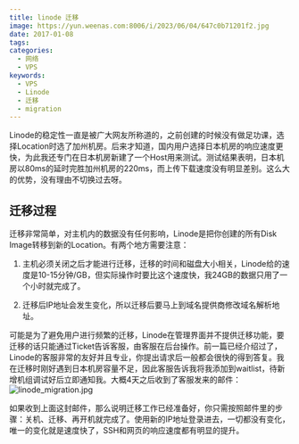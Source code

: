 ```yaml
---
title: linode 迁移
image: https://yun.weenas.com:8006/i/2023/06/04/647c0b71201f2.jpg
date: 2017-01-08
tags:
categories:
  - 网络
  - VPS
keywords:
  - VPS
  - Linode
  - 迁移
  - migration
---
```


Linode的稳定性一直是被广大网友所称道的，之前创建的时候没有做足功课，选择Location时选了加州机房。后来才知道，国内用户选择日本机房的响应速度更快，为此我还专门在日本机房新建了一个Host用来测试。测试结果表明，日本机房以80ms的延时完胜加州机房的220ms，而上传下载速度没有明显差别。这么大的优势，没有理由不切换过去呀。

<!--more-->

## 迁移过程

迁移非常简单，对主机内的数据没有任何影响，Linode是把你创建的所有Disk Image转移到新的Location。有两个地方需要注意：

1. 主机必须关闭之后才能进行迁移，迁移的时间和磁盘大小相关，Linode给的速度是10-15分钟/GB，但实际操作时要比这个速度快，我24GB的数据只用了一个小时就完成了。

2. 迁移后IP地址会发生变化，所以迁移后要马上到域名提供商修改域名解析地址。

可能是为了避免用户进行频繁的迁移，Linode在管理界面并不提供迁移功能，要迁移的话只能通过Ticket告诉客服，由客服在后台操作。前一篇已经介绍过了，Linode的客服非常的友好并且专业，你提出请求后一般都会很快的得到答复。我在迁移时刚好遇到日本机房容量不足，因此客服告诉我将我添加到waitlist，待新增机组调试好后立即通知我。大概4天之后收到了客服发来的邮件：
![linode_migration.jpg](https://yun.weenas.com:8006/i/2023/06/04/647c0b743d0b8.jpg)

如果收到上面这封邮件，那么说明迁移工作已经准备好，你只需按照邮件里的步骤：关机、迁移、再开机就完成了。使用新的IP地址登录进去，一切都没有变化，唯一的变化就是速度快了，SSH和网页的响应速度都有明显的提升。
